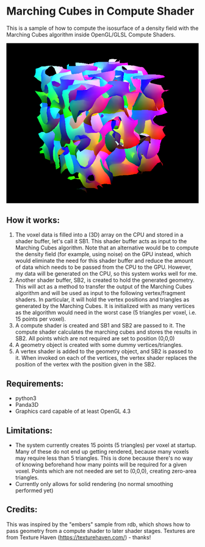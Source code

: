 Marching Cubes in Compute Shader
================================

This is a sample of how to compute the isosurface of a density field with the Marching Cubes algorithm inside OpenGL/GLSL Compute Shaders.

![screenshot](Screenshot.png)

How it works:
--------------
1. The voxel data is filled into a (3D) array on the CPU and stored in a shader buffer, let's call it SB1. This shader buffer acts as input to the Marching Cubes algorithm. Note that an alternative would be to compute the density field (for example, using noise) on the GPU instead, which would eliminate the need for this shader buffer and reduce the amount of data which needs to be passed from the CPU to the GPU. However, my data will be generated on the CPU, so this system works well for me.
2. Another shader buffer, SB2, is created to hold the generated geometry. This will act as a method to transfer the output of the Marching Cubes algorithm and will be used as input to the following vertex/fragment shaders. In particular, it will hold the vertex positions and triangles as generated by the Marching Cubes. It is initialized with as many vertices as the algorithm would need in the worst case (5 triangles per voxel, i.e. 15 points per voxel).
3. A compute shader is created and SB1 and SB2 are passed to it. The compute shader calculates the marching cubes and stores the results in SB2. All points which are not required are set to position (0,0,0)
4. A geometry object is created with some dummy vertices/triangles.
5. A vertex shader is added to the geometry object, and SB2 is passed to it. When invoked on each of the vertices, the vertex shader replaces the position of the vertex with the position given in the SB2.

Requirements:
--------------
- python3
- Panda3D
- Graphics card capable of at least OpenGL 4.3

Limitations:
--------------
- The system currently creates 15 points (5 triangles) per voxel at startup. Many of these do not end up getting rendered, because many voxels may require less than 5 triangles. This is done because there's no way of knowing beforehand how many points will be required for a given voxel. Points which are not needed are set to (0,0,0), creating zero-area triangles.
- Currently only allows for solid rendering (no normal smoothing performed yet)

Credits:
--------------
This was inspired by the "embers" sample from rdb, which shows how to pass geometry from a compute shader to later shader stages.
Textures are from Texture Haven (https://texturehaven.com/) - thanks!

